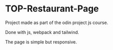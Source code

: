 # TOP-Restaurant-Page

Project made as part of the odin project js course.

Done with js, webpack and tailwind.

The page is simple but responsive.
